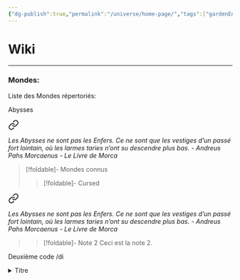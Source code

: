 ```yaml
---
{"dg-publish":true,"permalink":"/universe/home-page/","tags":["gardenEntry"]}
---
```


# Wiki
---
### Mondes:
Liste des Mondes répertoriés:





Abysses

<div class="transclusion internal-embed is-loaded"><a class="markdown-embed-link" href="/ressources/andreus-pahs-morcaenus-extraits/#z7147p" aria-label="Open link"><svg xmlns="http://www.w3.org/2000/svg" width="24" height="24" viewBox="0 0 24 24" fill="none" stroke="currentColor" stroke-width="2" stroke-linecap="round" stroke-linejoin="round" class="svg-icon lucide-link"><path d="M10 13a5 5 0 0 0 7.54.54l3-3a5 5 0 0 0-7.07-7.07l-1.72 1.71"></path><path d="M14 11a5 5 0 0 0-7.54-.54l-3 3a5 5 0 0 0 7.07 7.07l1.71-1.71"></path></svg></a><div class="markdown-embed">



*Les Abysses ne sont pas les Enfers. Ce ne sont que les vestiges d’un passé fort lointain, où les larmes taries n’ont su descendre plus bas.*
*- Andreus Pahs Morcaenus - Le Livre de Morca* 

</div></div>



> [!foldable]- Mondes connus
> 
>> [!foldable]- Cursed
>> 
<div class="transclusion internal-embed is-loaded"><a class="markdown-embed-link" href="/ressources/andreus-pahs-morcaenus-extraits/#z7147p" aria-label="Open link"><svg xmlns="http://www.w3.org/2000/svg" width="24" height="24" viewBox="0 0 24 24" fill="none" stroke="currentColor" stroke-width="2" stroke-linecap="round" stroke-linejoin="round" class="svg-icon lucide-link"><path d="M10 13a5 5 0 0 0 7.54.54l3-3a5 5 0 0 0-7.07-7.07l-1.72 1.71"></path><path d="M14 11a5 5 0 0 0-7.54-.54l-3 3a5 5 0 0 0 7.07 7.07l1.71-1.71"></path></svg></a><div class="markdown-embed">



*Les Abysses ne sont pas les Enfers. Ce ne sont que les vestiges d’un passé fort lointain, où les larmes taries n’ont su descendre plus bas.*
*- Andreus Pahs Morcaenus - Le Livre de Morca* 

</div></div>

>
>> [!foldable]- Note 2
>> Ceci est la note 2.




Deuxième code 
 /di

<details class="callout foldable" data-callout="foldable">   <summary class="callout-title"> Titre </summary> 

<div class="transclusion internal-embed is-loaded"><a class="markdown-embed-link" href="/ressources/andreus-pahs-morcaenus-extraits/#z7147p" aria-label="Open link"><svg xmlns="http://www.w3.org/2000/svg" width="24" height="24" viewBox="0 0 24 24" fill="none" stroke="currentColor" stroke-width="2" stroke-linecap="round" stroke-linejoin="round" class="svg-icon lucide-link"><path d="M10 13a5 5 0 0 0 7.54.54l3-3a5 5 0 0 0-7.07-7.07l-1.72 1.71"></path><path d="M14 11a5 5 0 0 0-7.54-.54l-3 3a5 5 0 0 0 7.07 7.07l1.71-1.71"></path></svg></a><div class="markdown-embed">



*Les Abysses ne sont pas les Enfers. Ce ne sont que les vestiges d’un passé fort lointain, où les larmes taries n’ont su descendre plus bas.*
*- Andreus Pahs Morcaenus - Le Livre de Morca* 

</div></div>

</div> </details>